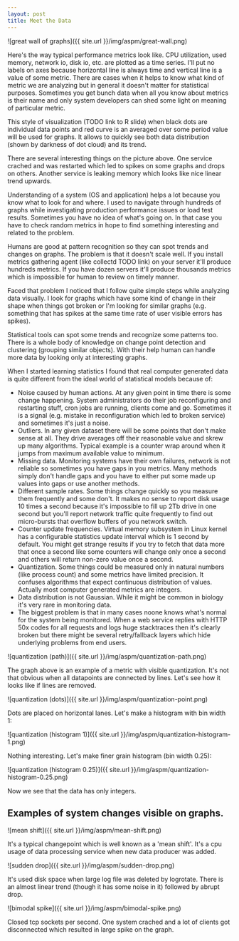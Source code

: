 ```yaml
---
layout: post
title: Meet the Data
---
```


![great wall of graphs]({{ site.url }}/img/aspm/great-wall.png)

Here's the way typical performance metrics look like. CPU utilization, used memory, network io, disk io, etc. are plotted as a time series. I'll put no labels on axes because horizontal line is always time and vertical line is a value of some metric. There are cases when it helps to know what kind of metric we are analyzing but in general it doesn't matter for statistical purposes. Sometimes you get bunch data when all you know about metrics is their name and only system developers can shed some light on meaning of particular metric.

This style of visualization (TODO link to R slide) when black dots are individual data points and red curve is an averaged over some period value will be used for graphs. It allows to quickly see both data distribution (shown by darkness of dot cloud) and its trend.

There are several interesting things on the picture above. One service crached and was restarted which led to spikes on some graphs and drops on others. Another service is leaking memory which looks like nice linear trend upwards.

Understanding of a system (OS and application) helps a lot because you know what to look for and where. I used to navigate through hundreds of graphs while investigating production performance issues or load test results. Sometimes you have no idea of what's going on. In that case you have to check random metrics in hope to find something interesting and related to the problem.

Humans are good at pattern recognition so they can spot trends and changes on graphs. The problem is that it doesn't scale well. If you install metrics gathering agent (like collectd TODO link) on your server it'll produce hundreds metrics. If you have dozen servers it'll produce thousands metrics which is impossible for human to review on timely manner.

Faced that problem I noticed that I follow quite simple steps while analyzing data visually. I look for graphs which have some kind of change in their shape when things got broken or I'm looking for similar graphs (e.g. something that has spikes at the same time rate of user visible errors has spikes).

Statistical tools can spot some trends and recognize some patterns too. There is a whole body of knowledge on change point detection and clustering (grouping similar objects).  With their help human can handle more data by looking only at interesting graphs.

When I started learning statistics I found that real computer generated data is quite different from the ideal world of statistical models because of:

* Noise caused by human actions. At any given point in time there is some change happening. System administrators do their job reconfiguring and restarting stuff, cron jobs are running, clients come and go. Sometimes it is a signal (e.g. mistake in reconfiguration which led to broken service) and sometimes it's just a noise.
* Outliers. In any given dataset there will be some points that don't make sense at all. They drive averages off their reasonable value and skrew up many algorithms. Typical example is a counter wrap around when it jumps from maximum available value to minimum.
* Missing data. Monitoring systems have their own failures, network is not reliable so sometimes you have gaps in you metrics. Many methods simply don't handle gaps and you have to either put some made up values into gaps or use another methods.
* Different sample rates. Some things change quickly so you measure them frequently and some don't. It makes no sense to report disk usage 10 times a second because it's impossible to fill up 2Tb drive in one second but you'll report network traffic quite frequently to find out micro-bursts that overflow buffers of you network switch.
* Counter update frequencies. Virtual memory subsystem in Linux kernel has a configurable statistics update interval which is 1 second by default. You might get strange results if you try to fetch that data more that once a second like some counters will change only once a second and others will return non-zero value once a second.
* Quantization. Some things could be measured only in natural numbers (like process count) and some metrics have limited precision. It confuses algorithms that expect continuous distribution of values. Actually most computer generated metrics are integers.
* Data distribution is not Gaussian. While it might be common in biology it's very rare in monitoring data.
* The biggest problem is that in many cases noone knows what's normal for the system being monitored. When a web service replies with HTTP 50x codes for all requests and logs huge stacktraces then it's clearly broken but there might be several retry/fallback layers which hide underlying problems from end users.

![quantization (path)]({{ site.url }}/img/aspm/quantization-path.png)

The graph above is an example of a metric with visible quantization. It's not that obvious when all datapoints are connected by lines. Let's see how it looks like if lines are removed.

![quantization (dots)]({{ site.url }}/img/aspm/quantization-point.png)

Dots are placed on horizontal lanes. Let's make a histogram with bin width 1:

![quantization (histogram 1)]({{ site.url }}/img/aspm/quantization-histogram-1.png)

Nothing interesting. Let's make finer grain histogram (bin width 0.25):

![quantization (histogram 0.25)]({{ site.url }}/img/aspm/quantization-histogram-0.25.png)

Now we see that the data has only integers.

Examples of system changes visible on graphs.
--------------------------------------------

![mean shift]({{ site.url }}/img/aspm/mean-shift.png)

It's a typical changepoint which is well known as a 'mean shift'. It's a cpu usage of data processing service when new data producer was added.

![sudden drop]({{ site.url }}/img/aspm/sudden-drop.png)

It's used disk space when large log file was deleted by logrotate. There is an almost linear trend (though it has some noise in it) followed by abrupt drop.

![bimodal spike]({{ site.url }}/img/aspm/bimodal-spike.png)

Closed tcp sockets per second. One system crached and a lot of clients got disconnected which resulted in large spike on the graph.